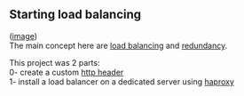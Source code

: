 ## Starting load balancing
([image](http://i.imgur.com/qfdked8.png))  
The main concept here are [load balancing](http://www.thegeekstuff.com/2016/01/load-balancer-intro/) and [redundancy](https://en.wikipedia.org/wiki/Redundancy_(engineering)).  

This project was 2 parts:  
0- create a custom [http header](https://www.techopedia.com/definition/27178/http-header)  
1- install a load balancer on a dedicated server using [haproxy](https://www.digitalocean.com/community/tutorials/an-introduction-to-haproxy-and-load-balancing-concepts)  

